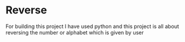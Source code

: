 # Reverse
For building this project I have used python and this project is all about reversing the number or alphabet which is given by user 
